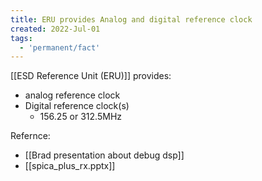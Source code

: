 ```yaml
---
title: ERU provides Analog and digital reference clock
created: 2022-Jul-01
tags:
  - 'permanent/fact'
---
```


[[ESD Reference Unit (ERU)]] provides:
- analog reference clock
- Digital reference clock(s)
	- 156.25 or 312.5MHz

Refernce:
- [[Brad presentation about debug dsp]]
- [[spica_plus_rx.pptx]]


